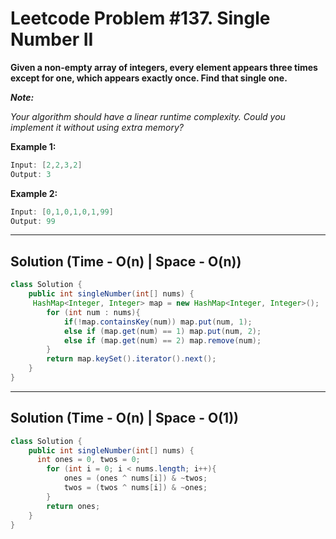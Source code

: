 # Leetcode Problem #137. Single Number II

**Given a non-empty array of integers, every element appears three times except for one, which appears exactly once. Find that single one.**

***Note:***

_Your algorithm should have a linear runtime complexity. Could you implement it without using extra memory?_

**Example 1:**

```java
Input: [2,2,3,2]
Output: 3
```

**Example 2:**

```java
Input: [0,1,0,1,0,1,99]
Output: 99
```
---

## Solution (Time - O(n) | Space - O(n))

```java
class Solution {
    public int singleNumber(int[] nums) {
     HashMap<Integer, Integer> map = new HashMap<Integer, Integer>();
        for (int num : nums){
            if(!map.containsKey(num)) map.put(num, 1);
            else if (map.get(num) == 1) map.put(num, 2);
            else if (map.get(num) == 2) map.remove(num);
        }
        return map.keySet().iterator().next();
    }
}
```

---

## Solution (Time - O(n) | Space - O(1))

```java
class Solution {
    public int singleNumber(int[] nums) {
      int ones = 0, twos = 0;
        for (int i = 0; i < nums.length; i++){
            ones = (ones ^ nums[i]) & ~twos;
            twos = (twos ^ nums[i]) & ~ones;
        }
        return ones;
    }
}
```
